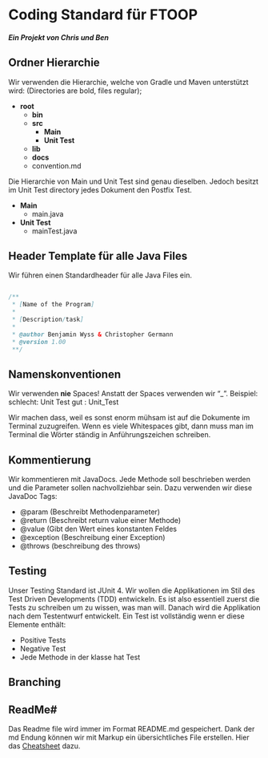 
# Coding Standard für FTOOP
##### Ein Projekt von Chris und Ben

## Ordner Hierarchie
Wir verwenden die Hierarchie, welche von Gradle und Maven unterstützt wird:
(Directories are bold, files regular);

- <b>root</b>
    - <b>bin</b>
    - <b>src</b>
        -  <b>Main</b>
        -  <b>Unit Test</b>
    -  <b>lib</b>
    -  <b>docs</b>
    -  convention.md

Die Hierarchie von Main und Unit Test sind genau dieselben. Jedoch besitzt im Unit Test directory jedes Dokument den Postfix Test.

- <b>Main</b>
    - main.java
- <b>Unit Test</b>
    - mainTest.java
    

## Header Template für alle Java Files
Wir führen einen Standardheader für alle Java Files ein.

```java 

/**
 * [Name of the Program]
 *
 * [Description/task]
 * 
 * @author Benjamin Wyss & Christopher Germann
 * @version 1.00
 **/

````

## Namenskonventionen
Wir verwenden <b>nie</b> Spaces! Anstatt der Spaces verwenden wir “_”. 
Beispiel:
	schlecht: Unit Test
	gut	: Unit_Test

Wir machen dass, weil es sonst enorm mühsam ist auf die Dokumente im Terminal zuzugreifen. Wenn es viele Whitespaces gibt, dann muss man im Terminal die Wörter ständig in Anführungszeichen schreiben.

## Kommentierung
Wir kommentieren mit JavaDocs. Jede Methode soll beschrieben werden und die Parameter sollen nachvollziehbar sein. Dazu verwenden wir diese JavaDoc Tags:
- @param	(Beschreibt Methodenparameter)
- @return	(Beschreibt return value einer Methode)
- @value	(Gibt den Wert eines konstanten Feldes 
- @exception	(Beschreibung einer Exception)
- @throws	(beschreibung des throws)


## Testing
Unser Testing Standard ist JUnit 4. Wir wollen die Applikationen im Stil des Test Driven Developments (TDD) entwickeln. Es ist also essentiell zuerst die Tests zu schreiben um zu wissen, was man will. Danach wird die Applikation nach dem Testentwurf entwickelt.
Ein Test ist vollständig wenn er diese Elemente enthält:
- Positive Tests
- Negative Test
- Jede Methode in der klasse hat Test



## Branching

## ReadMe#

Das Readme file wird immer im Format README.md gespeichert. 
Dank der md Endung können wir mit Markup ein übersichtliches File erstellen. 
Hier das [Cheatsheet](https://github.com/adam-p/markdown-here/wiki/Markdown-Cheatsheet#code) dazu.


